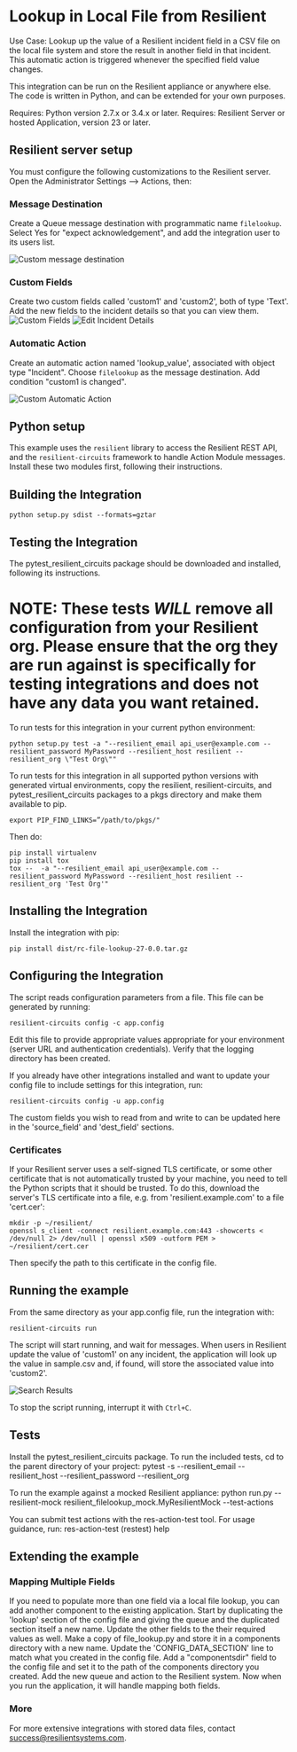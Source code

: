Lookup in Local File from Resilient
===================================

Use Case:  Lookup up the value of a Resilient incident field in a CSV
file on the local file system and store the result in another field in
that incident.  This automatic action is triggered whenever the
specified field value changes.

This integration can be run on the Resilient appliance or anywhere else.  
The code is written in Python, and can be extended for your own purposes.

Requires: Python version 2.7.x or 3.4.x or later.
Requires: Resilient Server or hosted Application, version 23 or later.

## Resilient server setup

You must configure the following customizations to the Resilient server.
Open the Administrator Settings --> Actions, then:

### Message Destination

Create a Queue message destination with programmatic name `filelookup`.
Select Yes for "expect acknowledgement", and add the integration user
to its users list.

![Custom message destination](documentation/messagedestination.png)

### Custom Fields

Create two custom fields called 'custom1' and 'custom2', both of type
'Text'.  Add the new fields to the incident details so that you can
view them.
![Custom Fields](documentation/customfield.png)
![Edit Incident Details](documentation/incidentdetails.png)

### Automatic Action

Create an automatic action named 'lookup_value', associated with object type
"Incident".  Choose `filelookup` as the message destination. Add condition
"custom1 is changed".

![Custom Automatic Action](documentation/automaticaction.png)

## Python setup

This example uses the `resilient` library to access the Resilient REST API, and the
`resilient-circuits` framework to handle Action Module messages.  Install these two
modules first, following their instructions. 

## Building the Integration
```
python setup.py sdist --formats=gztar
```

## Testing the Integration
The pytest\_resilient\_circuits package should be downloaded and installed, following its instructions.

# NOTE: These tests _WILL_ remove all configuration from your Resilient org.  Please ensure that the org they are run against is specifically for testing integrations and does not have any data you want retained.

To run tests for this integration in your current python environment:
```
python setup.py test -a "--resilient_email api_user@example.com --resilient_password MyPassword --resilient_host resilient --resilient_org \"Test Org\""
```

To run tests for this integration in all supported python versions with generated virtual environments, 
copy the resilient, resilient-circuits, and pytest\_resilient\_circuits packages to a pkgs directory and make them available to pip.
```
export PIP_FIND_LINKS=”/path/to/pkgs/"
```
Then do:
```
pip install virtualenv
pip install tox
tox --  -a "--resilient_email api_user@example.com --resilient_password MyPassword --resilient_host resilient --resilient_org 'Test Org'"
```

## Installing the Integration

Install the integration with pip:
```
pip install dist/rc-file-lookup-27-0.0.tar.gz
```

## Configuring the Integration
The script reads configuration parameters from a file.
This file can be generated by running:
```
resilient-circuits config -c app.config
```
Edit this file to provide appropriate values
appropriate for your environment (server URL and authentication credentials).
Verify that the logging directory has been created.

If you already have other integrations installed and want to update your config
file to include settings for this integration, run:
```
resilient-circuits config -u app.config
```
The custom fields you wish to read from and write to can be updated here
in the 'source_field' and 'dest_field' sections.

### Certificates

If your Resilient server uses a self-signed TLS certificate, or some
other certificate that is not automatically trusted by your machine,
you need to tell the Python scripts that it should be trusted.
To do this, download the server's TLS certificate into a file,
e.g. from 'resilient.example.com' to a file 'cert.cer':

    mkdir -p ~/resilient/
    openssl s_client -connect resilient.example.com:443 -showcerts < /dev/null 2> /dev/null | openssl x509 -outform PEM > ~/resilient/cert.cer

Then specify the path to this certificate in the config file.

## Running the example
From the same directory as your app.config file, run the integration with:

    resilient-circuits run

The script will start running, and wait for messages.  When users in Resilient
update the value of 'custom1' on any incident, the application will look
up the value in sample.csv and, if found, will store the associated value
into 'custom2'.

![Search Results](documentation/results.png)

To stop the script running, interrupt it with `Ctrl+C`.

## Tests
Install the pytest_resilient_circuits package.
To run the included tests, cd to the parent directory of your project:
  pytest -s --resilient_email <resilient account email> --resilient_host <IP or hostname> --resilient_password <resilient account password> --resilient_org <org name> 

To run the example against a mocked Resilient appliance:
  python run.py --resilient-mock resilient_filelookup_mock.MyResilientMock --test-actions
  
You can submit test actions with the res-action-test tool. For usage guidance, run:
  res-action-test
  (restest) help


## Extending the example

### Mapping Multiple Fields

If you need to populate more than one field via a local file lookup,
you can add another component to the existing application. Start by
duplicating the 'lookup' section of the config file and giving
the queue and the duplicated section itself a new name.  Update the
other fields to the their required values as well.  Make a copy of
file_lookup.py and store it in a components directory with a new
name.  Update the 'CONFIG_DATA_SECTION' line to match what you created
in the config file.  Add a "componentsdir" field to the config file and set 
it to the path of the components directory you created.
Add the new queue and action to the Resilient system.
Now when you run the application, it will handle mapping both fields.

### More
For more extensive integrations with stored data files, contact
[success@resilientsystems.com](success@resilientsystems.com).
